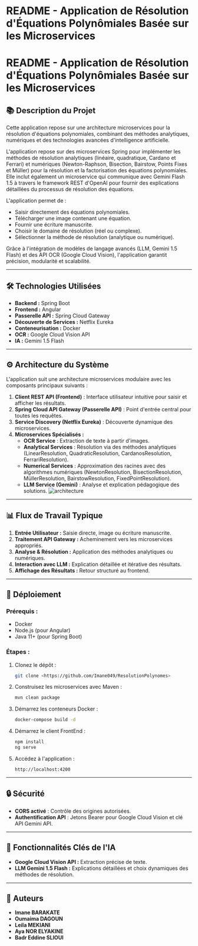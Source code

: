 # README - Application de Résolution d'Équations Polynômiales Basée sur les Microservices

# README - Application de Résolution d'Équations Polynômiales Basée sur les Microservices

## 📚 **Description du Projet**
Cette application repose sur une architecture microservices pour la résolution d'équations polynomiales, combinant des méthodes analytiques, numériques et des technologies avancées d'intelligence artificielle.

L'application repose sur des microservices Spring pour implémenter les méthodes de résolution analytiques (linéaire, quadratique, Cardano et Ferrari) et numériques (Newton-Raphson, Bisection, Bairstow, Points Fixes et Müller) pour la résolution et la factorisation des équations polynomiales. Elle inclut également un microservice qui communique avec Gemini Flash 1.5 à travers le framework REST d'OpenAI pour fournir des explications détaillées du processus de résolution des équations.

L'application permet de :
- Saisir directement des équations polynomiales.
- Télécharger une image contenant une équation.
- Fournir une écriture manuscrite.
- Choisir le domaine de résolution (réel ou complexe).
- Sélectionner la méthode de résolution (analytique ou numérique).

Grâce à l'intégration de modèles de langage avancés (LLM, Gemini 1.5 Flash) et des API OCR (Google Cloud Vision), l'application garantit précision, modularité et scalabilité.

---

## 🛠️ **Technologies Utilisées**
- **Backend :** Spring Boot
- **Frontend :** Angular
- **Passerelle API :** Spring Cloud Gateway
- **Découverte de Services :** Netflix Eureka
- **Conteneurisation :** Docker
- **OCR :** Google Cloud Vision API
- **IA :** Gemini 1.5 Flash

---

## ⚙️ **Architecture du Système**
L'application suit une architecture microservices modulaire avec les composants principaux suivants :
1. **Client REST API (Frontend)** : Interface utilisateur intuitive pour saisir et afficher les résultats.
2. **Spring Cloud API Gateway (Passerelle API)** : Point d'entrée central pour toutes les requêtes.
3. **Service Discovery (Netflix Eureka)** : Découverte dynamique des microservices.
4. **Microservices Spécialisés :**
    - **OCR Service** : Extraction de texte à partir d'images.
    - **Analytical Services** : Résolution via des méthodes analytiques (LinearResolution, QuadraticResolution, CardanosResolution, FerrariResolution).
    - **Numerical Services** : Approximation des racines avec des algorithmes numériques (NewtonResolution, BisectionResolution, MüllerResolution, BairstowResolution, FixedPointResolution).
    - **LLM Service (Gemini)** : Analyse et explication pédagogique des solutions.
  ![architecture](https://github.com/user-attachments/assets/a646174a-ea61-486d-9f37-66f19df5fca1)
    

---

## 📊 **Flux de Travail Typique**
1. **Entrée Utilisateur :** Saisie directe, image ou écriture manuscrite.
2. **Traitement API Gateway :** Acheminement vers les microservices appropriés.
3. **Analyse & Résolution :** Application des méthodes analytiques ou numériques.
4. **Interaction avec LLM :** Explication détaillée et itérative des résultats.
5. **Affichage des Résultats :** Retour structuré au frontend.

---

## 🚀 **Déploiement**
### Prérequis :
- Docker
- Node.js (pour Angular)
- Java 11+ (pour Spring Boot)

### Étapes :
1. Clonez le dépôt :
   ```bash
   git clone <https://github.com/Imane049/ResolutionPolynomes>
   ```
2. Construisez les microservices avec Maven :
   ```bash
   mvn clean package
   ```
3. Démarrez les conteneurs Docker :
   ```bash
   docker-compose build -d
   ```
4. Démarrez le client FrontEnd :
   ```bash
   npm install
   ng serve
   ```
5. Accédez à l'application :
   ```
   http://localhost:4200
   ```

---

## 🔒 **Sécurité**
- **CORS activé** : Contrôle des origines autorisées.
- **Authentification API** : Jetons Bearer pour Google Cloud Vision et clé API Gemini API.

---

## 🧠 **Fonctionnalités Clés de l'IA**
- **Google Cloud Vision API :** Extraction précise de texte.
- **LLM Gemini 1.5 Flash :** Explications détaillées et choix dynamiques des méthodes de résolution.

---


## 👥 **Auteurs**

- **Imane BARAKATE**
- **Oumaima DAGOUN**
- **Leila MEKIANI**
- **Aya NOR ELYAKINE**
- **Badr Eddine SLIOUI**



